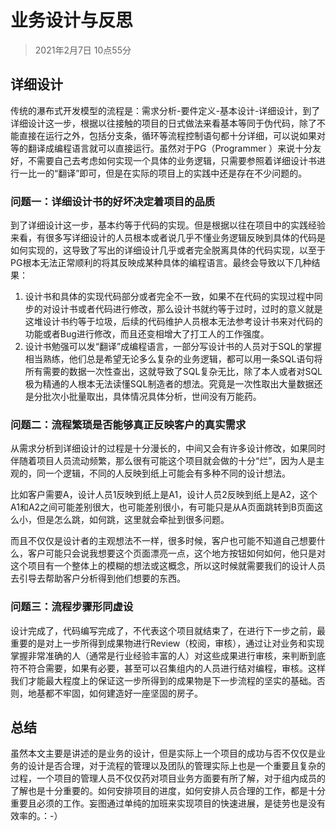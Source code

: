 # 业务设计与反思

> 2021年2月7日 10点55分

## 详细设计

传统的瀑布式开发模型的流程是：需求分析-要件定义-基本设计-详细设计，到了详细设计这一步，根据以往接触的项目的日式做法来看基本等同于伪代码，除了不能直接在运行之外，包括分支条，循环等流程控制语句都十分详细，可以说如果对等的翻译成编程语言就可以直接运行。虽然对于PG（Programmer ）来说十分友好，不需要自己去考虑如何实现一个具体的业务逻辑，只需要参照着详细设计书进行一比一的“翻译”即可，但是在实际的项目上的实践中还是存在不少问题的。

### 问题一：详细设计书的好坏决定着项目的品质

到了详细设计这一步，基本约等于代码的实现。但是根据以往在项目中的实践经验来看，有很多写详细设计的人员根本或者说几乎不懂业务逻辑反映到具体的代码是如何实现的，这导致了写出的详细设计几乎或者完全脱离具体的代码实现，以至于PG根本无法正常顺利的将其反映成某种具体的编程语言。最终会导致以下几种结果：

1. 设计书和具体的实现代码部分或者完全不一致，如果不在代码的实现过程中同步的对设计书或者代码进行修改，那么设计书就约等于过时，过时的意义就是这堆设计书约等于垃圾，后续的代码维护人员根本无法参考设计书来对代码的功能或者Bug进行修改，而且还变相增大了打工人的工作强度。
2. 设计书勉强可以发“翻译”成编程语言，一部分写设计书的人员对于SQL的掌握相当熟练，他们总是希望无论多么复杂的业务逻辑，都可以用一条SQL语句将所有需要的数据一次性查出，这就导致了SQL复杂无比，除了本人或者对SQL极为精通的人根本无法读懂SQL制造者的想法。究竟是一次性取出大量数据还是分批次小批量取出，具体情况具体分析，世间没有万能药。

### 问题二：流程繁琐是否能够真正反映客户的真实需求

从需求分析到详细设计的过程是十分漫长的，中间又会有许多设计修改，如果同时伴随着项目人员流动频繁，那么很有可能这个项目就会做的十分“烂”，因为人是主观的，同一个逻辑，不同的人反映到纸上可能会有多种不同的设计想法。

比如客户需要A，设计人员1反映到纸上是A1，设计人员2反映到纸上是A2，这个A1和A2之间可能差别很大，也可能差别很小，有可能只是从A页面跳转到B页面这么小，但是怎么跳，如何跳，这里就会牵扯到很多问题。

而且不仅仅是设计者的主观想法不一样，很多时候，客户也可能不知道自己想要什么，客户可能只会说我想要这个页面漂亮一点，这个地方按钮如何如何，他只是对这个项目有一个整体上的模糊的想法或这概念，所以这时候就需要我们的设计人员去引导去帮助客户分析得到他们想要的东西。

### 问题三：流程步骤形同虚设

设计完成了，代码编写完成了，不代表这个项目就结束了，在进行下一步之前，最重要的是对上一步所得到成果物进行Review（校阅，审核），通过让对业务和实现掌握非常准确的人（通常是行业经验丰富的人）对这些成果进行审核，来判断到底符不符合需要，如果有必要，甚至可以召集组内的人员进行结对编程，审核。这样我们才能最大程度上的保证这一步所得到的成果物是下一步流程的坚实的基础。否则，地基都不牢固，如何建造好一座坚固的房子。

## 总结

虽然本文主要是讲述的是业务的设计，但是实际上一个项目的成功与否不仅仅是业务的设计是否合理，对于流程的管理以及团队的管理实际上也是一个重要且复杂的过程，一个项目的管理人员不仅仅药对项目业务方面要有所了解，对于组内成员的了解也是十分重要的。如何安排项目的进度，如何安排人员合理的工作，都是十分重要且必须的工作。妄图通过单纯的加班来实现项目的快速进展，是徒劳也是没有效率的。：-）